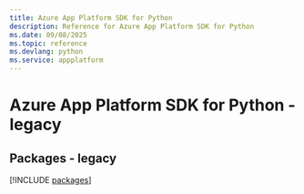 ```yaml
---
title: Azure App Platform SDK for Python
description: Reference for Azure App Platform SDK for Python
ms.date: 09/08/2025
ms.topic: reference
ms.devlang: python
ms.service: appplatform
---
```

# Azure App Platform SDK for Python - legacy
## Packages - legacy
[!INCLUDE [packages](app-platform-index.md)]